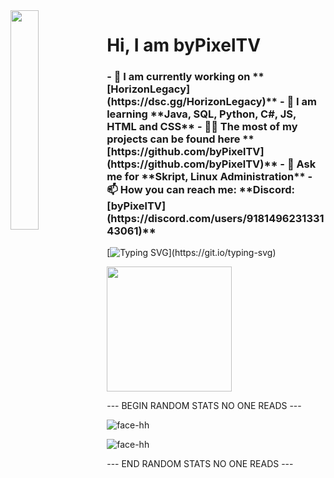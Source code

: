 <img align='left' src='https://cdn.discordapp.com/attachments/959477385626026024/975700403792515122/profile-first-issue-dark.png' width='30%'/> 

<h1 align="left">Hi, I am byPixelTV</h1>

<h3 align="left">
  - 🔭 I am currently working on **[HorizonLegacy](https://dsc.gg/HorizonLegacy)** 
  - 🌱 I am learning **Java, SQL, Python, C#, JS, HTML and CSS**
  - 👨‍💻 The most of my projects can be found here **[https://github.com/byPixelTV](https://github.com/byPixelTV)**
  - 💬 Ask me for **Skript, Linux Administration**
  - 📫 How you can reach me: **Discord: [byPixelTV](https://discord.com/users/918149623133143061)**
</h3>

[![Typing SVG](https://readme-typing-svg.herokuapp.com?size=30&lines=Touch+some+grass.)](https://git.io/typing-svg)

<img src="https://upload.wikimedia.org/wikipedia/commons/thumb/1/1d/No_image.svg/2048px-No_image.svg.png" width="200"/>

--- BEGIN RANDOM STATS NO ONE READS ---

![face-hh](https://github-readme-stats.vercel.app/api?username=byPixelTV&show_icons=true&theme=tokyonight&hide=["issues"])

![face-hh](https://github-readme-stats.vercel.app/api/top-langs?username=byPixelTV&show_icons=true&theme=tokyonight&layout=compact)

--- END RANDOM STATS NO ONE READS ---

